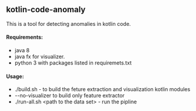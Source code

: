 ## kotlin-code-anomaly

 This is a tool for detecting anomalies in kotlin code.

#### Requirements:

- java 8
 - java fx for visualizer.
- python 3 with packages listed in requiremets.txt

#### Usage:

- ./build.sh - to build the feture extraction and visualization kotlin modules
 - --no-visualizer to build only feature extractor
- ./run-all.sh \<path to the data set\> - run the pipline
